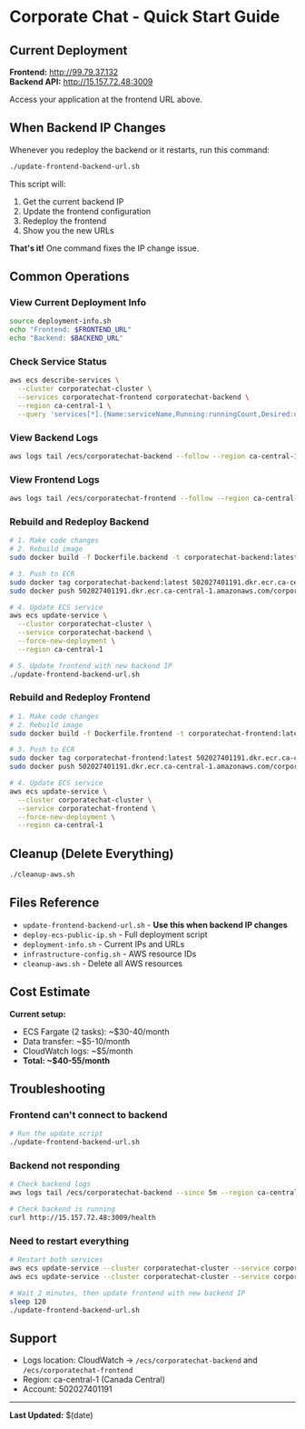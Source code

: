 # Corporate Chat - Quick Start Guide

## Current Deployment

**Frontend:** http://99.79.37.132  
**Backend API:** http://15.157.72.48:3009

Access your application at the frontend URL above.

## When Backend IP Changes

Whenever you redeploy the backend or it restarts, run this command:

```bash
./update-frontend-backend-url.sh
```

This script will:
1. Get the current backend IP
2. Update the frontend configuration
3. Redeploy the frontend
4. Show you the new URLs

**That's it!** One command fixes the IP change issue.

## Common Operations

### View Current Deployment Info
```bash
source deployment-info.sh
echo "Frontend: $FRONTEND_URL"
echo "Backend: $BACKEND_URL"
```

### Check Service Status
```bash
aws ecs describe-services \
  --cluster corporatechat-cluster \
  --services corporatechat-frontend corporatechat-backend \
  --region ca-central-1 \
  --query 'services[*].{Name:serviceName,Running:runningCount,Desired:desiredCount}'
```

### View Backend Logs
```bash
aws logs tail /ecs/corporatechat-backend --follow --region ca-central-1
```

### View Frontend Logs
```bash
aws logs tail /ecs/corporatechat-frontend --follow --region ca-central-1
```

### Rebuild and Redeploy Backend
```bash
# 1. Make code changes
# 2. Rebuild image
sudo docker build -f Dockerfile.backend -t corporatechat-backend:latest .

# 3. Push to ECR
sudo docker tag corporatechat-backend:latest 502027401191.dkr.ecr.ca-central-1.amazonaws.com/corporatechat-backend:latest
sudo docker push 502027401191.dkr.ecr.ca-central-1.amazonaws.com/corporatechat-backend:latest

# 4. Update ECS service
aws ecs update-service \
  --cluster corporatechat-cluster \
  --service corporatechat-backend \
  --force-new-deployment \
  --region ca-central-1

# 5. Update frontend with new backend IP
./update-frontend-backend-url.sh
```

### Rebuild and Redeploy Frontend
```bash
# 1. Make code changes
# 2. Rebuild image
sudo docker build -f Dockerfile.frontend -t corporatechat-frontend:latest .

# 3. Push to ECR
sudo docker tag corporatechat-frontend:latest 502027401191.dkr.ecr.ca-central-1.amazonaws.com/corporatechat-frontend:latest
sudo docker push 502027401191.dkr.ecr.ca-central-1.amazonaws.com/corporatechat-frontend:latest

# 4. Update ECS service
aws ecs update-service \
  --cluster corporatechat-cluster \
  --service corporatechat-frontend \
  --force-new-deployment \
  --region ca-central-1
```

## Cleanup (Delete Everything)
```bash
./cleanup-aws.sh
```

## Files Reference

- `update-frontend-backend-url.sh` - **Use this when backend IP changes**
- `deploy-ecs-public-ip.sh` - Full deployment script
- `deployment-info.sh` - Current IPs and URLs
- `infrastructure-config.sh` - AWS resource IDs
- `cleanup-aws.sh` - Delete all AWS resources

## Cost Estimate

**Current setup:**
- ECS Fargate (2 tasks): ~$30-40/month
- Data transfer: ~$5-10/month
- CloudWatch logs: ~$5/month
- **Total: ~$40-55/month**

## Troubleshooting

### Frontend can't connect to backend
```bash
# Run the update script
./update-frontend-backend-url.sh
```

### Backend not responding
```bash
# Check backend logs
aws logs tail /ecs/corporatechat-backend --since 5m --region ca-central-1

# Check backend is running
curl http://15.157.72.48:3009/health
```

### Need to restart everything
```bash
# Restart both services
aws ecs update-service --cluster corporatechat-cluster --service corporatechat-backend --force-new-deployment --region ca-central-1
aws ecs update-service --cluster corporatechat-cluster --service corporatechat-frontend --force-new-deployment --region ca-central-1

# Wait 2 minutes, then update frontend with new backend IP
sleep 120
./update-frontend-backend-url.sh
```

## Support

- Logs location: CloudWatch → `/ecs/corporatechat-backend` and `/ecs/corporatechat-frontend`
- Region: ca-central-1 (Canada Central)
- Account: 502027401191

---

**Last Updated:** $(date)
